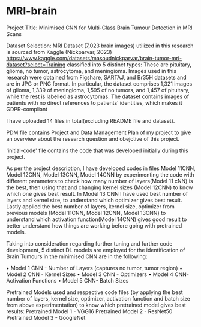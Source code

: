 # MRI-brain
Project Title: Minimised CNN for Multi-Class Brain Tumour Detection in MRI Scans

Dataset Selection:
MRI Dataset (7,023 brain images) utilized in this research is sourced from Kaggle (Nickparvar, 2023) https://www.kaggle.com/datasets/masoudnickparvar/brain-tumor-mri-dataset?select=Training classified into 5 distinct types: These are pituitary, glioma, no tumor, astrocytoma, and meningioma. Images used in this research were obtained from Figshare, SARTAJ, and Br35H datasets and are in JPG or PNG format. In particular, the dataset comprises 1,321 images of glioma, 1,339 of meningioma, 1,595 of no tumors, and 1,457 of pituitary, while the rest is labelled as astrocytomas. The dataset contains images of patients with no direct references to patients’ identities, which makes it GDPR-compliant

I have uploaded 14 files in total(excluding  README file and dataset).

PDM file contains Project and Data Management Plan of my project to give an overview about the research question and obejctive of this project.

'initial-code' file contains the code that was developed initially during this project.

As per the project description, I have developed codes in files Model 11CNN, Model 12CNN, Model 13CNN, Model 14CNN by experimenting the code with different parameters to check how many number of layers(Model 11 cNN) is the best, then using that and changing kernel sizes (Model 12CNN) to know which one gives best result.
In Model 13 CNN I have used best number of layers and kernel size, to understand which optimizer gives best result.
Lastly applied the best number of layers, kernel size, optimizer from previous models (Model 11CNN, Model 12CNN, Model 13CNN) to understand which activation function(Model 14CNN) gives good result to better understand how things are working before going with pretrained models.

Taking into consideration regarding further tuning and further code development, 5 distinct DL models are employed for the identification of Brain Tumours in the minimised CNN are in the following: 

•	Model 1 CNN - Number of Layers (captures no tumor, tumor region)
•	Model 2 CNN - Kernel Sizes
•	Model 3 CNN - Optimizers
•	Model 4 CNN- Activation Functions
•	Model 5 CNN- Batch Sizes

Pretrained Models used and respective code files (by applying the best number of layers, kernel size, optimizer, activation function and batch size from above experimentation) to know which pretrained model gives best results:
Pretrained Model 1 - VGG16
Pretrained Model 2 - ResNet50
Pretrained Model 3 - GoogleNet
